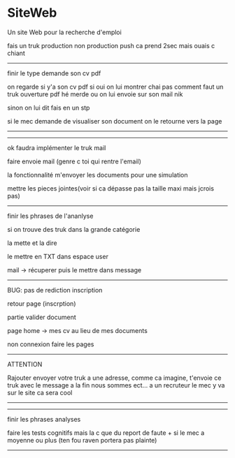 # SiteWeb

Un site Web pour la recherche d'emploi

fais un truk production non production push ca prend 2sec mais ouais c chiant

--------------------------------------------------
finir le type demande son cv pdf 

on regarde si y'a son cv pdf si oui on lui montrer chai pas comment faut un truk ouverture pdf hé merde ou on lui envoie sur son mail nik

sinon on lui dit fais en un stp

si le mec demande de visualiser son document on le retourne vers la page

---------------------------------------------------

--------------------------------------------------

ok faudra implémenter le truk mail

faire envoie mail (genre c toi qui rentre l'email)

la fonctionnalité m'envoyer les documents pour une simulation

mettre les pieces jointes(voir si ca dépasse pas la taille maxi mais jcrois pas)


--------------------------------------------------

finir les phrases de l'ananlyse

si on trouve des truk dans la grande catégorie 

la mette et la dire

le mettre en TXT dans espace user

mail -> récuperer puis le mettre dans message

----------------------------------------




BUG: pas de rediction inscription

retour page (inscrption)

partie valider document

page home -> mes cv au lieu de mes documents

non connexion faire les pages

---------------------------------------









ATTENTION 

Rajouter envoyer votre truk a une adresse, comme ca imagine, t'envoie ce truk avec le message a la fin nous sommes ect...
a un recruteur le mec y va sur le site ca sera cool

-------------------------------------------------



-------------------------------------------------------------------------------------------------------------------------------

finir les phrases analyses

faire les tests cognitifs mais la c que du report de faute + si le mec a moyenne ou plus (ten fou raven portera pas plainte)

-------------------------------------------------------------------------------------------------------------------------------




